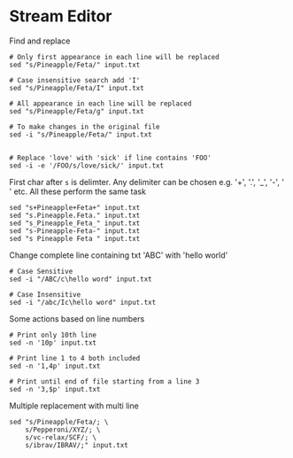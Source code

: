 # Stream Editor

Find and replace
```
# Only first appearance in each line will be replaced
sed "s/Pineapple/Feta/" input.txt

# Case insensitive search add 'I'
sed "s/Pineapple/Feta/I" input.txt

# All appearance in each line will be replaced
sed "s/Pineapple/Feta/g" input.txt

# To make changes in the original file
sed -i "s/Pineapple/Feta/" input.txt


# Replace 'love' with 'sick' if line contains 'FOO'
sed -i -e '/FOO/s/love/sick/' input.txt
```

First char after `s` is delimter. Any delimiter can be chosen e.g. '+', '.', '_', '-', ' ' etc. All these perform the same task
```
sed "s+Pineapple+Feta+" input.txt
sed "s.Pineapple.Feta." input.txt
sed "s_Pineapple_Feta_" input.txt
sed "s-Pineapple-Feta-" input.txt
sed "s Pineapple Feta " input.txt
```

Change complete line containing txt 'ABC' with 'hello world'
```
# Case Sensitive
sed -i "/ABC/c\hello word" input.txt

# Case Insensitive
sed -i "/abc/Ic\hello word" input.txt
```

Some actions based on line numbers
```
# Print only 10th line
sed -n '10p' input.txt

# Print line 1 to 4 both included
sed -n '1,4p' input.txt

# Print until end of file starting from a line 3
sed -n '3,$p' input.txt
```

Multiple replacement with multi line 

```
sed "s/Pineapple/Feta/; \
    s/Pepperoni/XYZ/; \
    s/vc-relax/SCF/; \
    s/ibrav/IBRAV/;" input.txt
```